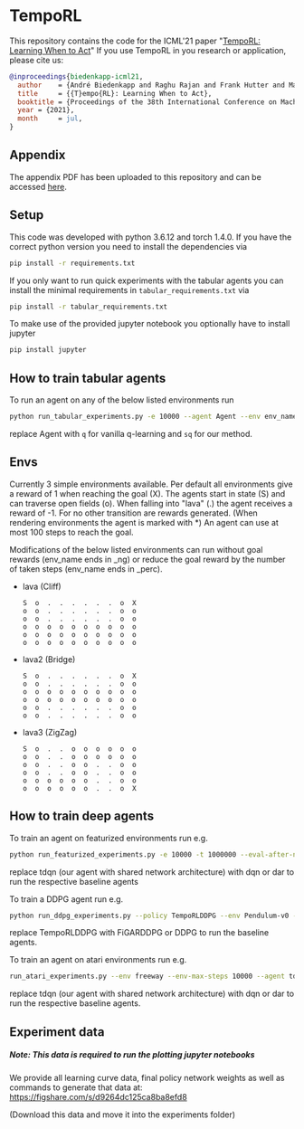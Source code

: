 # TempoRL

This repository contains the code for the ICML'21 paper "[TempoRL: Learning When to Act](https://ml.informatik.uni-freiburg.de/papers/21-ICML-TempoRL.pdf)"
If you use TempoRL in you research or application, please cite us:

```bibtex
@inproceedings{biedenkapp-icml21,
  author    = {André Biedenkapp and Raghu Rajan and Frank Hutter and Marius Lindauer},
  title     = {{T}empo{RL}: Learning When to Act},
  booktitle = {Proceedings of the 38th International Conference on Machine Learning (ICML 2021)},
  year = {2021},
  month     = jul,
}
```

## Appendix
The appendix PDF has been uploaded to this repository and can be accessed [here](TempoRL_Appendix.pdf).

## Setup
This code was developed with python 3.6.12 and torch 1.4.0.
If you have the correct python version you need to install the dependencies via
```bash
pip install -r requirements.txt
```

If you only want to run quick experiments with the tabular agents you can install the minimal requirements in `tabular_requirements.txt` via
```bash
pip install -r tabular_requirements.txt
```

To make use of the provided jupyter notebook you optionally have to install jupyter
```bash
pip install jupyter
```

## How to train tabular agents
To run an agent on any of the below listed environments run
```bash
python run_tabular_experiments.py -e 10000 --agent Agent --env env_name --eval-eps 500
```
replace Agent with `q` for vanilla q-learning and `sq` for our method.

## Envs
Currently 3 simple environments available.
Per default all environments give a reward of 1 when reaching the goal (X).
The agents start in state (S) and can traverse open fields (o).
When falling into "lava" (.) the agent receives a reward of -1.
For no other transition are rewards generated. (When rendering environments the agent is marked with *)
An agent can use at most 100 steps to reach the goal.

Modifications of the below listed environments can run without goal rewards (env_name ends in _ng)
or reduce the goal reward by the number of taken steps (env_name ends in _perc).
* lava (Cliff)
    ```console
    S  o  .  .  .  .  .  .  o  X
    o  o  .  .  .  .  .  .  o  o
    o  o  .  .  .  .  .  .  o  o
    o  o  o  o  o  o  o  o  o  o
    o  o  o  o  o  o  o  o  o  o
    o  o  o  o  o  o  o  o  o  o
    ```

* lava2 (Bridge)
    ```console
    S  o  .  .  .  .  .  .  o  X
    o  o  .  .  .  .  .  .  o  o
    o  o  o  o  o  o  o  o  o  o
    o  o  o  o  o  o  o  o  o  o
    o  o  .  .  .  .  .  .  o  o
    o  o  .  .  .  .  .  .  o  o
    ```

* lava3 (ZigZag)
    ```console
    S  o  .  .  o  o  o  o  o  o
    o  o  .  .  o  o  o  o  o  o
    o  o  .  .  o  o  .  .  o  o
    o  o  .  .  o  o  .  .  o  o
    o  o  o  o  o  o  .  .  o  o
    o  o  o  o  o  o  .  .  o  X
    ```
  
## How to train deep agents
To train an agent on featurized environments run e.g.
```bash
python run_featurized_experiments.py -e 10000 -t 1000000 --eval-after-n-steps 200 -s 1 --agent tdqn --skip-net-max-skips 10 --out-dir . --sparse
```
replace tdqn (our agent with shared network architecture) with dqn or dar to run the respective baseline agents

To train a DDPG agent run e.g.
```bash
python run_ddpg_experiments.py --policy TempoRLDDPG --env Pendulum-v0 --start_timesteps 1000 --max_timesteps 30000 --eval_freq 250 --max-skip 16 --save_model --out-dir . --seed 1
```
replace TempoRLDDPG with FiGARDDPG or DDPG to run the baseline agents.

To train an agent on atari environments run e.g.
```bash
run_atari_experiments.py --env freeway --env-max-steps 10000 --agent tdqn --out-dir experiments/atari_new/freeway/tdqn_3 --episodes 20000 --training-steps 2500000 --eval-after-n-steps 10000 --seed 12345 --84x84 --eval-n-episodes 3
```
replace tdqn (our agent with shared network architecture) with dqn or dar to run the respective baseline agents.
  
## Experiment data
##### Note: This data is required to run the plotting jupyter notebooks
We provide all learning curve data, final policy network weights as well as commands to generate that data at:
https://figshare.com/s/d9264dc125ca8ba8efd8

(Download this data and move it into the experiments folder)

